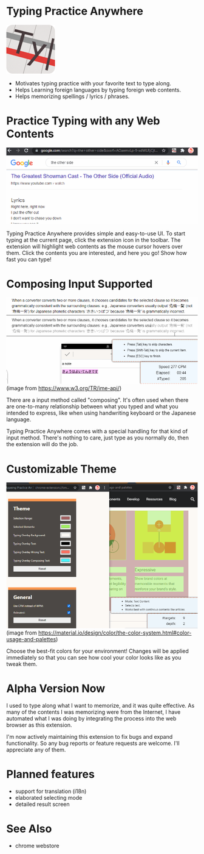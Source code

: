 # Typing Practice Anywhere
![](./public/icon/ty+128.png)

* Motivates typing practice with your favorite text to type along.
* Helps Learning foreign languages by typing foreign web contents.
* Helps memorizing spellings / lyrics / phrases.

# Practice Typing with any Web Contents
![](./doc/lyrics.gif)

Typing Practice Anywhere provides simple and easy-to-use UI. To start typing at the current page, click the extension icon in the toolbar. The extension will highlight web contents as the mouse cursor hovers over them. Click the contents you are interested, and here you go! Show how fast you can type!

# Composing Input Supported
![](./doc/composing.gif)
(image from https://www.w3.org/TR/ime-api/)

There are a input method called "composing". It's often used when there are one-to-many relationship between what you typed and what you intended to express, like when using handwriting keyboard or the Japanese language.

Typing Practice Anywhere comes with a special handling for that kind of input method. There's nothing to care, just type as you normally do, then the extension will do the job.

# Customizable Theme
![](./doc/option.gif)
(image from https://material.io/design/color/the-color-system.html#color-usage-and-palettes)

Choose the best-fit colors for your environment! Changes will be applied immediately so that you can see how cool your color looks like as you tweak them.

# Alpha Version Now
I used to type along what I want to memorize, and it was quite effective. As many of the contents I was memorizing were from the Internet, I have automated what I was doing by integrating the process into the web browser as this extension.

I'm now actively maintaining this extension to fix bugs and expand functionality. So any bug reports or feature requests are welcome. I'll appreciate any of them.

# Planned features
* support for translation (i18n)
* elaborated selecting mode
* detailed result screen

# See Also
* chrome webstore
